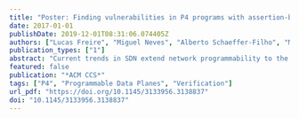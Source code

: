 ```yaml
---
title: "Poster: Finding vulnerabilities in P4 programs with assertion-based verification"
date: 2017-01-01
publishDate: 2019-12-01T08:31:06.074405Z
authors: ["Lucas Freire", "Miguel Neves", "Alberto Schaeffer-Filho", "Marinho Barcellos"]
publication_types: ["1"]
abstract: "Current trends in SDN extend network programmability to the data plane through the use of programming languages such as P4. In this context, the chance of introducing errors and consequently software vulnerabilities in the network increases significantly. Existing data plane verification mechanisms are unable to model P4 programs or present severe restrictions in the set of modeled properties. To overcome these limitations and make programmable data planes more secure, we present a P4 program verification technique based on assertion checking and symbolic execution. First, P4 programs are annotated with assertions expressing general correctness and security properties. Then, the annotated programs are transformed into C code and all their possible paths are symbolically executed. Results show that it is possible to prove properties in just a few seconds using the proposed technique. Moreover, we were able to uncover two potential vulnerabilities in a large scale P4 production application."
featured: false
publication: "*ACM CCS*"
tags: ["P4", "Programmable Data Planes", "Verification"]
url_pdf: "https://doi.org/10.1145/3133956.3138837"
doi: "10.1145/3133956.3138837"
---
```


